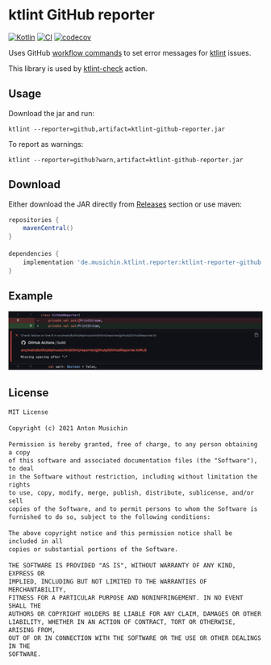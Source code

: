 # ktlint GitHub reporter
[![Kotlin](https://img.shields.io/badge/Kotlin-1.6.10-blue.svg)](http://kotlinlang.org)
[![CI](https://github.com/musichin/ktlint-github-reporter/actions/workflows/ci.yml/badge.svg)](https://github.com/musichin/ktlint-github-reporter/actions/workflows/ci.yml)
[![codecov](https://codecov.io/gh/musichin/ktlint-github-reporter/branch/main/graph/badge.svg?token=I2LXI4OUBT)](https://codecov.io/gh/musichin/ktlint-github-reporter)

Uses GitHub [workflow commands](https://docs.github.com/en/actions/reference/workflow-commands-for-github-actions#setting-an-error-message) to set error messages for [ktlint](https://ktlint.github.io/) issues.

This library is used by [ktlint-check](https://github.com/musichin/ktlint-check) action.

## Usage
Download the jar and run:
```
ktlint --reporter=github,artifact=ktlint-github-reporter.jar
```
To report as warnings:
```
ktlint --reporter=github?warn,artifact=ktlint-github-reporter.jar
```

## Download
Either download the JAR directly from [Releases](https://github.com/musichin/ktlint-github-reporter/releases) section or use maven:
```groovy
repositories {
    mavenCentral()
}

dependencies {
    implementation 'de.musichin.ktlint.reporter:ktlint-reporter-github:x.y.z'
}
```

## Example
![](example.jpg)

## License

    MIT License

    Copyright (c) 2021 Anton Musichin

    Permission is hereby granted, free of charge, to any person obtaining a copy
    of this software and associated documentation files (the "Software"), to deal
    in the Software without restriction, including without limitation the rights
    to use, copy, modify, merge, publish, distribute, sublicense, and/or sell
    copies of the Software, and to permit persons to whom the Software is
    furnished to do so, subject to the following conditions:

    The above copyright notice and this permission notice shall be included in all
    copies or substantial portions of the Software.

    THE SOFTWARE IS PROVIDED "AS IS", WITHOUT WARRANTY OF ANY KIND, EXPRESS OR
    IMPLIED, INCLUDING BUT NOT LIMITED TO THE WARRANTIES OF MERCHANTABILITY,
    FITNESS FOR A PARTICULAR PURPOSE AND NONINFRINGEMENT. IN NO EVENT SHALL THE
    AUTHORS OR COPYRIGHT HOLDERS BE LIABLE FOR ANY CLAIM, DAMAGES OR OTHER
    LIABILITY, WHETHER IN AN ACTION OF CONTRACT, TORT OR OTHERWISE, ARISING FROM,
    OUT OF OR IN CONNECTION WITH THE SOFTWARE OR THE USE OR OTHER DEALINGS IN THE
    SOFTWARE.

